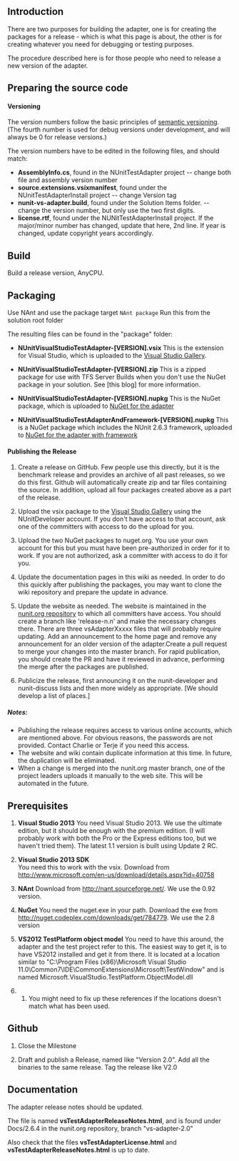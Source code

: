 Introduction
------------
There are two purposes for building the adapter, one is for creating the packages for a  release - which is what this page is about, the other is for creating whatever you need for debugging or testing purposes.

The procedure described here is for those people who need to release a new version of the adapter.

Preparing the source code
-------------------------

#### Versioning
The version numbers follow the basic principles of [semantic versioning]. 
(The fourth number is used for debug versions under development, and will always be 0 for release versions.)

The version numbers have to be edited in the following files, and should match:

* **AssemblyInfo.cs**,  found in the NUnitTestAdapter project
-- change both file and assembly version number
* **source.extensions.vsixmanifest**, found under the NUnitTestAdapterInstall project
-- change Version tag
* **nunit-vs-adapter.build**, found under the Solution Items folder. -- change the version number, but only use the two first digits.
* **license.rtf**, found under the NUNitTestAdapterInstall project.  If the major/minor number has changed, update that here, 2nd line. If year is changed, update copyright years accordingly. 


Build
-----
Build a release version, AnyCPU.



Packaging
------

Use NAnt and use the package target `NAnt package`
Run this from the solution root folder

The resulting files can be found in the "package" folder:

  * **NUnitVisualStudioTestAdapter-[VERSION].vsix**  This is the extension for Visual Studio, which is uploaded to the [Visual Studio Gallery]. 

  * **NUnitVisualStudioTestAdapter-[VERSION].zip**  This is a zipped package for use with TFS Server Builds when you don't use the NuGet package in your solution. See  [this blog] for more information. 

  * **NUnitVisualStudioTestAdapter-[VERSION].nupkg** This is the NuGet package, which is uploaded to [NuGet for the adapter]

  * **NUnitVisualStudioTestAdapterAndFramework-[VERSION].nupkg** This is a NuGet package which includes the NUnit 2.6.3 framework, uploaded to [NuGet for the adapter with framework]   

#### Publishing the Release

1. Create a release on GitHub. Few people use this directly, but it is the benchmark release and provides an archive of all past releases, so we do this first. Github will automatically create zip and tar files containing the source. In addition, upload all four packages created above as a part of the release.

2. Upload the vsix package to the [Visual Studio Gallery] using the NUnitDeveloper account. If you don't have access to that account, ask one of the committers with access to do the upload for you.

3. Upload the two NuGet packages to nuget.org. You use your own account for this but you must have been pre-authorized in order for it to work. If you are not authorized, ask a committer with access to do it for you.

4. Update the documentation pages in this wiki as needed. In order to do this quickly after publishing the packages, you may want to clone the wiki repository and prepare the update in advance.

5. Update the website as needed. The website is maintained in the [nunit.org repository] to which all committers have access. You should create a branch like 'release-n.n' and make the necessary changes there. There are three vsAdapterXxxxx files that will probably require updating. Add an announcement to the home page and remove any announcement for an older version of the adapter.Create a pull request to merge your changes into the master branch. For rapid publication, you should create the PR and have it reviewed in advance, performing the merge after the packages are published.

6. Publicize the release, first announcing it on the nunit-developer and nunit-discuss lists and then more widely as appropriate. [We should develop a list of places.]

##### Notes:
  * Publishing the release requires access to various online accounts, which are mentioned above. For obvious reasons, the passwords are not provided. Contact Charlie or Terje if you need this access.
  * The website and wiki contain duplicate information at this time. In future, the duplication will be eliminated.
  * When a change is merged into the nunit.org master branch, one of the project leaders uploads it manually to the web site. This will be automated in the future.

Prerequisites
-----
1. **Visual Studio 2013**
You need Visual Studio 2013.  We use the ultimate edition, but it should be enough with the premium edition.  (I will probably work with both the Pro or the Express editions too, but we haven't tried them).  The latest 1.1 version is built using Update 2 RC. 

1. **Visual Studio 2013 SDK**  
You need this to work with the vsix.  Download from <http://www.microsoft.com/en-us/download/details.aspx?id=40758>

1. **NAnt**
Download from <http://nant.sourceforge.net/>.  We use the 0.92 version.

1. **NuGet**
You need the nuget.exe in your path.  Download the exe from <http://nuget.codeplex.com/downloads/get/784779>.  We use the 2.8 version

1. **VS2012 TestPlatform object model**
You need to have this around, the adapter and the test project refer to this.  The easiest way to get it, is to have VS2012 installed and get it from there. 
It is located at a location similar to "C:\Program Files (x86)\Microsoft Visual Studio 11.0\Common7\IDE\CommonExtensions\Microsoft\TestWindow" and is named Microsoft.VisualStudio.TestPlatform.ObjectModel.dll
1. 1. You might need to fix up these references if the locations doesn't match what has been used.


Github
------
1) Close the Milestone

2) Draft and publish a Release, named like "Version 2.0".  Add all the binaries to the same release.  Tag the release like V2.0

Documentation
------
The adapter release notes should be updated.  

The file is named **vsTestAdapterReleaseNotes.html**, and is found under Docs/2.6.4 in the nunit.org repository, branch "vs-adapter-2.0"

Also check that the files **vsTestAdapterLicense.html** and **vsTestAdapterReleaseNotes.html** is up to date.









[semantic versioning]:http://semver.org/
[Visual Studio Gallery]:http://visualstudiogallery.msdn.microsoft.com/6ab922d0-21c0-4f06-ab5f-4ecd1fe7175d
[NuGet for the adapter]:http://www.nuget.org/packages/NUnitTestAdapter/
[NuGet for the adapter with framework]:http://www.nuget.org/packages/NUnitTestAdapter.WithFramework/
[nunit.org repository]:http://github.com/nunit/nunit.org